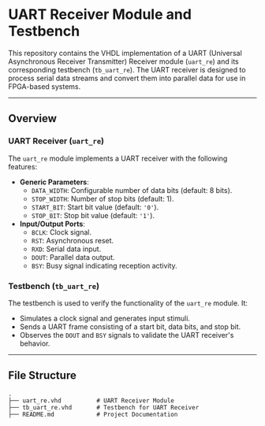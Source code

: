 # UART Receiver Module and Testbench

This repository contains the VHDL implementation of a UART (Universal Asynchronous Receiver Transmitter) Receiver module (`uart_re`) and its corresponding testbench (`tb_uart_re`). The UART receiver is designed to process serial data streams and convert them into parallel data for use in FPGA-based systems.

---

## Overview

### UART Receiver (`uart_re`)
The `uart_re` module implements a UART receiver with the following features:
- **Generic Parameters**:
  - `DATA_WIDTH`: Configurable number of data bits (default: 8 bits).
  - `STOP_WIDTH`: Number of stop bits (default: 1).
  - `START_BIT`: Start bit value (default: `'0'`).
  - `STOP_BIT`: Stop bit value (default: `'1'`).
- **Input/Output Ports**:
  - `BCLK`: Clock signal.
  - `RST`: Asynchronous reset.
  - `RXD`: Serial data input.
  - `DOUT`: Parallel data output.
  - `BSY`: Busy signal indicating reception activity.

### Testbench (`tb_uart_re`)
The testbench is used to verify the functionality of the `uart_re` module. It:
- Simulates a clock signal and generates input stimuli.
- Sends a UART frame consisting of a start bit, data bits, and stop bit.
- Observes the `DOUT` and `BSY` signals to validate the UART receiver's behavior.

---

## File Structure

```plaintext
.
├── uart_re.vhd          # UART Receiver Module
├── tb_uart_re.vhd       # Testbench for UART Receiver
├── README.md            # Project Documentation


